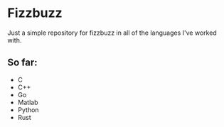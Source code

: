 # Fizzbuzz
Just a simple repository for fizzbuzz in all of the languages I've worked with.

## So far:
- C
- C++
- Go
- Matlab
- Python
- Rust